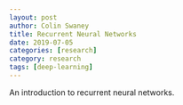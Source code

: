 ```yaml
---
layout: post
author: Colin Swaney
title: Recurrent Neural Networks
date: 2019-07-05
categories: [research]
category: research
tags: [deep-learning]
---
```

An introduction to recurrent neural networks.
